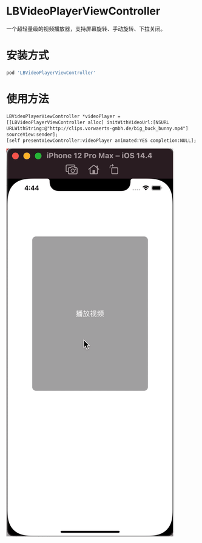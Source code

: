 # LBVideoPlayerViewController
一个超轻量级的视频播放器，支持屏幕旋转、手动旋转、下拉关闭。
# 安装方式
```ruby
pod 'LBVideoPlayerViewController'
```
# 使用方法
```Objc
LBVideoPlayerViewController *videoPlayer = [[LBVideoPlayerViewController alloc] initWithVideoUrl:[NSURL URLWithString:@"http://clips.vorwaerts-gmbh.de/big_buck_bunny.mp4"] sourceView:sender];
[self presentViewController:videoPlayer animated:YES completion:NULL];
```
![](https://github.com/A1129434577/LBVideoPlayerViewController/blob/main/LBVideoPlayerViewController.gif?raw=true)
